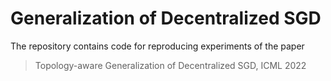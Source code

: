 # Generalization of Decentralized SGD

The repository contains code for reproducing experiments of the paper

> Topology-aware Generalization of Decentralized SGD, ICML 2022
